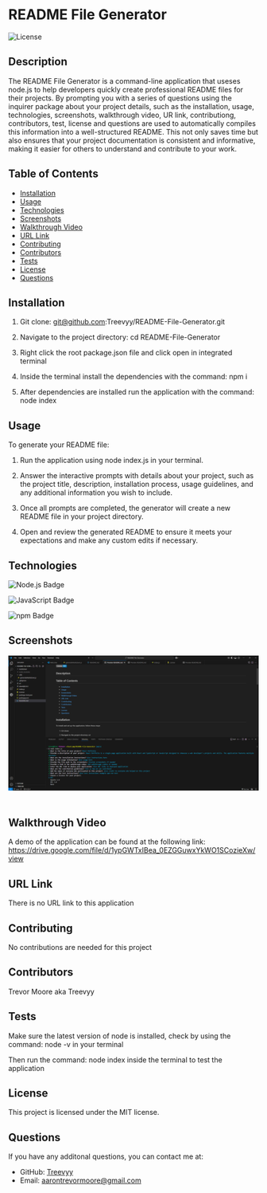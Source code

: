 # README File Generator
  ![License](https://img.shields.io/badge/License-MIT-blue.svg)

  ## Description
  The README File Generator is a command-line application that useses node.js to help developers quickly create professional README files for their projects. By prompting you with a series of questions using the inquirer package about your project details, such as the installation, usage, technologies, screenshots, walkthrough video, UR link, contributiong, contributors, test, license and questions are used to automatically compiles this information into a well-structured README. This not only saves time but also ensures that your project documentation is consistent and informative, making it easier for others to understand and contribute to your work.

  ## Table of Contents
  - [Installation](#installation)
  - [Usage](#usage)
  - [Technologies](#technologies)
  - [Screenshots](#screenshots)
  - [Walkthrough Video](#walkthrough-video)
  - [URL Link](#url-link)
  - [Contributing](#contributing)
  - [Contributors](#contributors)
  - [Tests](#tests)
  - [License](#license)
  - [Questions](#questions)

  ## Installation
  
  1. Git clone: git@github.com:Treevyy/README-File-Generator.git

  2. Navigate to the project directory: cd README-File-Generator

  3. Right click the root package.json file and click open in integrated terminal

  4. Inside the terminal install the dependencies with the command: npm i

  5. After dependencies are installed run the application with the command: node index

  ## Usage
  To generate your README file:

  1. Run the application using node index.js in your terminal.

  2. Answer the interactive prompts with details about your project, such as the project title, description, installation process, usage guidelines, and any additional information you wish to include.

  3. Once all prompts are completed, the generator will create a new README file in your project directory.

  4. Open and review the generated README to ensure it meets your expectations and make any custom edits if necessary.

  ## Technologies
 ![Node.js Badge](https://img.shields.io/badge/Node%20js-339933?style=for-the-badge&logo=nodedotjs&logoColor=white)

 ![JavaScript Badge](https://img.shields.io/badge/JavaScript-323330?style=for-the-badge&logo=javascript&logoColor=F7DF1E)

 ![npm Badge](https://img.shields.io/badge/npm-CB3837?style=for-the-badge&logo=npm&logoColor=white)

  ## Screenshots
  
  <img src="markdown/readmefilegenerator.png" alt="Photo of the home page" width="600" style="margin-bottom: 20px;">

  ## Walkthrough Video
  A demo of the application can be found at the following link: https://drive.google.com/file/d/1ypGWTxIBea_0EZGGuwxYkWO1SCozieXw/view

  ## URL Link
  There is no URL link to this application
  
  ## Contributing
  No contributions are needed for this project

  ## Contributors
  Trevor Moore aka Treevyy

  ## Tests
  Make sure the latest version of node is installed, check by using the command: node -v in your terminal

  Then run the command: node index inside the terminal to test the application

  ## License
  This project is licensed under the MIT license.

  ## Questions
  If you have any additonal questions, you can contact me at:
  - GitHub: [Treevyy](https://github.com/Treevyy)
  - Email: [aarontrevormoore@gmail.com](mailto:aarontrevormoore@gmail.com)
